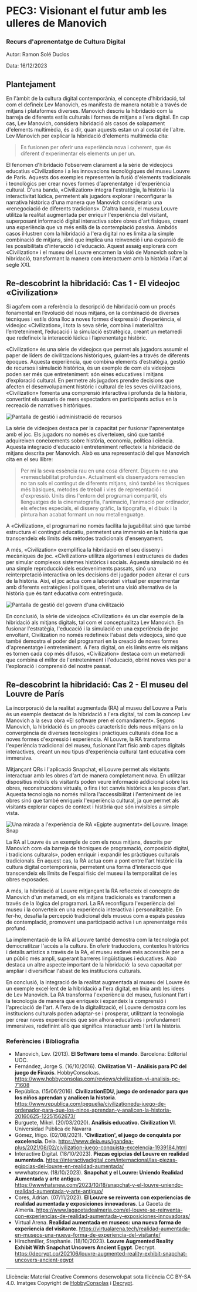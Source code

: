 
# PEC3: Visionant el futur amb les ulleres de Manovich

### Recurs d'aprenentatge de Cultura Digital

Autor: Ramon Solé Duclos

Data: 16/12/2023

## Plantejament

En l'àmbit de la cultura digital contemporània, el concepte d'hibridació, tal com el defineix Lev Manovich, es manifesta de manera notable a través de mitjans i plataformes diverses. Manovich descriu la hibridació com la barreja de diferents estils culturals i formes de mitjans a l'era digital. En cap cas, Lev Manovich, considera hibridació als casos de solapament d'elements multimèdia, és a dir, quan aquests estan un al costat de l'altre. Lev Manovich per explicar la hibridació d'elements multimèdia cita:
> Es fusionen per oferir una experiència nova i coherent, que és diferent d'experimentar els elements un per un.

El fenomen d'hibridació l'observem clarament a la sèrie de videojocs educatius «Civilization» i a les innovacions tecnològiques del museu Louvre de París. Aquests dos exemples representen la fusió d'elements tradicionals i tecnològics per crear noves formes d'aprenentatge i d'experiència cultural. D'una banda, «Civilization» integra l'estratègia, la història i la interactivitat lúdica, permetent als jugadors explorar i reconfigurar la narrativa històrica d'una manera que Manovich consideraria una «renegociació de diferents tradicions». D'altra banda, el museu Louvre utilitza la realitat augmentada per enriquir l'experiència del visitant, superposant informació digital interactiva sobre obres d'art físiques, creant una experiència que va més enllà de la contemplació passiva. Ambdós casos il·lustren com la hibridació a l'era digital no es limita a la simple combinació de mitjans, sinó que implica una reinvenció i una expansió de les possibilitats d'interacció i d'educació. Aquest assaig explorarà com «Civilization» i el museu del Louvre encarnen la visió de Manovich sobre la hibridació, transformant la manera com interactuem amb la història i l'art al segle XXI.


## Re-descobrint la hibridació: Cas 1 - El videojoc «Civilization»

Si agafem com a referència la descripció de hibridació com un procés fonamental en l’evolució del nous mitjans, on la combinació de diverses tècniques i estils dóna lloc a noves formes d’expressió i d’experiència, el videojoc «Civilization», i tota la seva sèrie, combina i materialitza l’entreteniment, l’educació i la simulació estratègica, creant un metamedi que redefineix la interacció lúdica i l’aprenentatge històric.

«Civilization» és una sèrie de videojocs que permet als jugadors assumir el paper de líders de civilitzacions històriques, guiant-les a través de diferents èpoques. Aquesta experiència, que combina elements d’estratègia, gestió de recursos i simulació històrica, és un exemple de com els videojocs poden ser més que entreteniment: són eines educatives i mitjans d’exploració cultural. En permetre als jugadors prendre decisions que afecten el desenvolupament històric i cultural de les seves civilitzacions, «Civilization» fomenta una comprensió interactiva i profunda de la història, convertint els usuaris de mers espectadors en participants actius en la recreació de narratives històriques.

![Pantalla de gestió i administració de recursos](https://cdn.hobbyconsolas.com/sites/navi.axelspringer.es/public/media/image/2016/09/civilization-vi_8.jpg)

La sèrie de videojoes destaca per la capacitat per fusionar l'aprenentatge amb el joc. Els jugadors no només es diverteixen, sinó que també adquireixen coneixements sobre història, economia, política i ciència. Aquesta integració d'educació i entreteniment reflecteix la hibridació de mitjans descrita per Manovich. Això es una representació del que Manovich cita en el seu llibre:
>Per mi la seva essència rau en una cosa diferent. Diguem-ne una «remesclabilitat profunda». Actualment els dissenyadors remesclen no tan sols el contingut de diferents mitjans, sinó també les tècniques més bàsiques, mètodes de treball i vies de representació i d'expressió. Units dins l'entorn del programari compartit, els llenguatges de la cinematografia, l'animació, l'animació per ordinador, els efectes especials, el disseny gràfic, la tipografia, el dibuix i la pintura han acabat formant un nou metallenguatge.

A «Civilization», el programari no només facilita la jugabilitat sinó que també estructura el contingut educatiu, permetent una immersió en la història que transcendeix els límits dels mètodes tradicionals d'ensenyament.

A més, «Civilization» exemplifica la hibridació en el seu disseny i mecàniques de joc. «Civilization» utilitza algorismes i estructures de dades per simular complexos sistemes històrics i socials. Aquesta simulació no és una simple reproducció dels esdeveniments passats, sinó una reinterpretació interactiva on les decisions del jugador poden alterar el curs de la història. Així, el joc actua com a laboratori virtual per experimentar amb diferents estratègies i polítiques, oferint una visió alternativa de la història que és tant educativa com entretinguda.

![Pantalla de gestió del govern d'una civilització](https://cdn.hobbyconsolas.com/sites/navi.axelspringer.es/public/media/image/2016/10/analisis-civilization-vi_2.jpg)

En conclusió, la sèrie de videojocs «Civilization» és un clar exemple de la hibridació als mitjans digitals, tal com el conceptualitza Lev Manovich. En fusionar l'estratègia, l'educació i la simulació en una experiència de joc envoltant, Civilization no només redefineix l'abast dels videojocs, sinó que també demostra el poder del programari en la creació de noves formes d'aprenentatge i entreteniment. A l'era digital, on els límits entre els mitjans es tornen cada cop més difusos, «Civilization» destaca com un metamedi que combina el millor de l'entreteniment i l'educació, obrint noves vies per a l'exploració i comprensió del nostre passat.


## Re-descobrint la hibridació: Cas 2 - El museu del Louvre de París

La incorporació de la realitat augmentada (RA) al museu del Louvre a París és un exemple destacat de la hibridació a l'era digital, tal com la concep Lev Manovich a la seva obra «El software pren el comandament». Segons Manovich, la hibridació és un procés característic dels nous mitjans on la convergència de diverses tecnologies i pràctiques culturals dóna lloc a noves formes d'expressió i experiència. Al Louvre, la RA transforma l'experiència tradicional del museu, fusionant l'art físic amb capes digitals interactives, creant un nou tipus d'experiència cultural tant educativa com immersiva.

Mitjançant QRs i l'aplicació Snapchat, el Louvre permet als visitants interactuar amb les obres d'art de manera completament nova. En utilitzar dispositius mòbils els visitants poden veure informació addicional sobre les obres, reconstruccions virtuals, o fins i tot canvis històrics a les peces d'art. Aquesta tecnologia no només millora l'accessibilitat i l'enteniment de les obres sinó que també enriqueix l'experiència cultural, ja que permet als visitants explorar capes de context i història que són invisibles a simple vista.

![Una mirada a l'experiència de RA «Egipte augmentat» del Louvre. Image: Snap](https://img.decrypt.co/insecure/rs:fit:1080:0:0:0/plain/https://cdn.decrypt.co/wp-content/uploads/2023/10/snapchat-louvre-ar.png)

La RA al Louvre és un exemple de com els nous mitjans, descrits per Manovich com «la barreja de tècniques de programació, composició digital, i tradicions culturals», poden enriquir i expandir les pràctiques culturals tradicionals. En aquest cas, la RA actua com a pont entre l'art històric i la cultura digital contemporània, permetent una forma d'interacció que transcendeix els límits de l'espai físic del museu i la temporalitat de les obres exposades.

A més, la hibridació al Louvre mitjançant la RA reflecteix el concepte de Manovich d'un metamedi, on els mitjans tradicionals es transformen a través de la lògica del programari. La RA reconfigura l'experiència del museu i la converteix en una experiència interactiva i personalitzable. En fer-ho, desafia la percepció tradicional dels museus com a espais passius de contemplació, promovent una participació activa i un aprenentatge més profund.

La implementació de la RA al Louvre també demostra com la tecnologia pot democratitzar l'accés a la cultura. En oferir traduccions, contextos històrics i detalls artístics a través de la RA, el museu esdevé més accessible per a un públic més ampli, superant barreres lingüístiques i educatives. Això destaca un altre aspecte important de la hibridació: la seva capacitat per ampliar i diversificar l'abast de les institucions culturals.

En conclusió, la integració de la realitat augmentada al museu del Louvre és un exemple excel·lent de la hibridació a l'era digital, en línia amb les idees de Lev Manovich. La RA transforma l'experiència del museu, fusionant l'art i la tecnologia de manera que enriqueix i expandeix la comprensió i l'apreciació de l'art. A l'era de la digitalització, el Louvre demostra com les institucions culturals poden adaptar-se i prosperar, utilitzant la tecnologia per crear noves experiències que són alhora educatives i profundament immersives, redefinint allò que significa interactuar amb l'art i la història.

### Referències i Bibliografia

* Manovich, Lev. (2013). **El Software toma el mando**. Barcelona: Editorial UOC.
* Fernández, Jorge S. (16/10/2016). **Civilization VI - Análisis para PC del juego de Firaxis**. HobbyConsoloas. https://www.hobbyconsolas.com/reviews/civilization-vi-analisis-pc-71608
* República. (15/06/2016). **CivilizationEDU, juego de ordenador para que los niños aprendan y analicen la historia**. https://www.republica.com/pequelia/civilizationedu-juego-de-ordenador-para-que-los-ninos-aprendan-y-analicen-la-historia-20160625-12251562673/
* Burguete, Mikel. (20/03/2020). **Análisis educativo. Civilization VI**. Universidad Pública de Navarra
* Gómez, Iñigo. (02/08/2021). **'Civilization', el juego de conquista por excelencia**. Deia. https://www.deia.eus/igandea-plus/2021/08/02/civilization-juego-conquista-excelencia-1939184.html
* Interactive Digital. (18/10/2023). **Piezas egipcias del Louvre en realidad aumentada**. https://interactivadigital.com/internacional/las-piezas-egipcias-del-louvre-en-realidad-aumentada/
* wwwhatsnew. (18/10/2023). **Snapchat y el Louvre: Uniendo Realidad Aumentada y arte antiguo**. https://wwwhatsnew.com/2023/10/18/snapchat-y-el-louvre-uniendo-realidad-aumentada-y-arte-antiguo/
* Cores, Adrian. (07/11/2023). **El Louvre se reinventa con experiencias de realidad aumentada y exposiciones innovadoras**. La Gaceta de Almería. https://www.lagacetadealmeria.com/el-louvre-se-reinventa-con-experiencias-de-realidad-aumentada-y-exposiciones-innovadoras/
* Virtual Arena. **Realidad aumentada en museos: una nueva forma de experiencia del visitante**. https://virtualarena.tech/realidad-aumentada-en-museos-una-nueva-forma-de-experiencia-del-visitante/
* Hirschmiller, Stephanie. (18/10/2023). **Louvre Augmented Reality Exhibit With Snapchat Uncovers Ancient Egypt**. Decrypt. https://decrypt.co/202106/louvre-augmented-reality-exhibit-snapchat-uncovers-ancient-egypt

----

Llicència: Material Creative Commons desenvolupat sota llicència CC BY-SA 4.0. Imatges Copyright de [HobbyConsolas](https://www.hobbyconsolas.com/reviews/civilization-vi-analisis-pc-71608) i [Decrypt](https://decrypt.co/202106/louvre-augmented-reality-exhibit-snapchat-uncovers-ancient-egypt).
